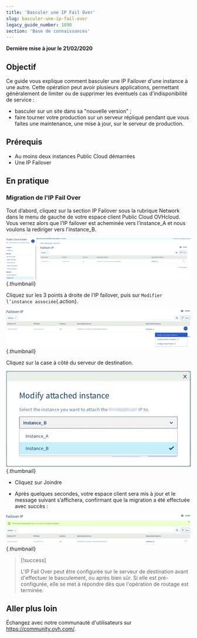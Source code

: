 ```yaml
---
title: 'Basculer une IP Fail Over'
slug: basculer-une-ip-fail-over
legacy_guide_number: 1890
section: 'Base de connaissances'
---
```


**Dernière mise à jour le 21/02/2020**

## Objectif

Ce guide vous explique comment basculer une IP Failover d'une instance à une autre. Cette opération peut avoir plusieurs applications, permettant généralement de limiter ou de supprimer les éventuels cas d'indisponibilité de service :

- basculer sur un site dans sa "nouvelle version" ;
- faire tourner votre production sur un serveur répliqué pendant que vous faites une maintenance, une mise à jour, sur le serveur de production.


## Prérequis
- Au moins deux instances Public Cloud démarrées
- Une IP Failover

## En pratique 

### Migration de l'IP Fail Over

Tout d’abord, cliquez sur la section IP Failover sous la rubrique Network dans le menu de gauche de votre espace client Public Cloud OVHcloud. Vous verrez alors que l’IP failover est acheminée vers l’instance_A et nous voulons la rediriger vers l’instance_B.

![migrating failover ip](images/failover.png){.thumbnail}

Cliquez sur les 3 points à droite de l’IP failover, puis sur `Modifier l’instance associée`{.action}.

![migrating failover ip](images/modify.png){.thumbnail}

Cliquez sur la case à côté du serveur de destination.

![migrating failover ip](images/modify1.png){.thumbnail}

- Cliquez sur Joindre

- Après quelques secondes, votre espace client sera mis à jour et le message suivant s’affichera, confirmant que la migration a été effectuée avec succès :

![migrating failover ip](images/modify2.png){.thumbnail}



> [!success]
>
> L'IP Fail Over peut être configurée sur le serveur de destination avant
> d'effectuer le basculement, ou après bien sûr. Si elle est pré-configurée,
> elle se met à répondre dès que l'opération de routage est terminée.
> 

## Aller plus loin

Échangez avec notre communauté d'utilisateurs sur <https://community.ovh.com/>.